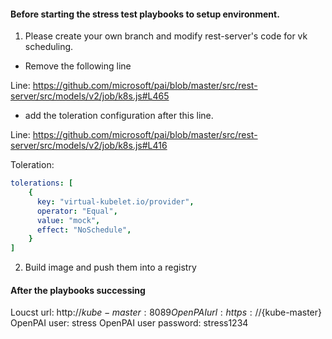 #### Before starting the stress test playbooks to setup environment.

1. Please create your own branch and modify rest-server's code for vk scheduling.

- Remove the following line

Line: https://github.com/microsoft/pai/blob/master/src/rest-server/src/models/v2/job/k8s.js#L465

- add the toleration configuration after this line.

Line: https://github.com/microsoft/pai/blob/master/src/rest-server/src/models/v2/job/k8s.js#L416

Toleration:
```Yaml
tolerations: [
    {
      key: "virtual-kubelet.io/provider",
      operator: "Equal",
      value: "mock",
      effect: "NoSchedule",
    }
]
```

2. Build image and push them into a registry 

#### After the playbooks successing

Loucst url: http://${kube-master}:8089
OpenPAI url: https://${kube-master}
OpenPAI user: stress
OpenPAI user password: stress1234